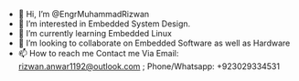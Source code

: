 - 👋 Hi, I’m @EngrMuhammadRizwan
- 👀 I’m interested in Embedded System Design.
- 🌱 I’m currently learning Embedded Linux
- 💞️ I’m looking to collaborate on Embedded Software as well as Hardware
- 📫 How to reach me Contact me Via Email: rizwan.anwar1192@outlook.com ; Phone/Whatsapp: +923029334531

<!---
EngrMuhammadRizwan/EngrMuhammadRizwan is a ✨ special ✨ repository because its `README.md` (this file) appears on your GitHub profile.
You can click the Preview link to take a look at your changes.
--->
